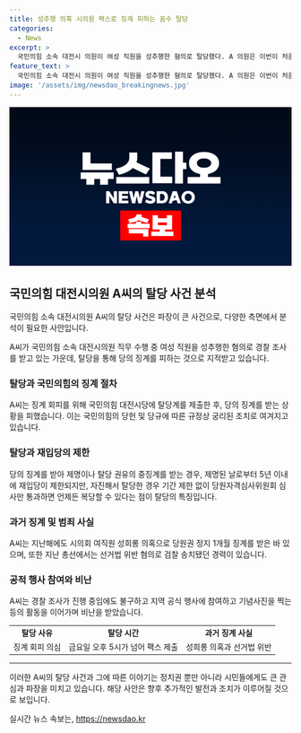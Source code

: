 ```yaml
---
title: 성추행 의혹 시의원 팩스로 징계 피하는 꼼수 탈당
categories:
  - News
excerpt: >
  국민의힘 소속 대전시 의원이 여성 직원을 성추행한 혐의로 탈당했다. A 의원은 이번이 처음이 아니며, 지난해에도 성희롱 의혹으로 징계를 받았고, 총선에선 선거법 위반 혐의로 검찰 송치됐다. 그러나 국민의힘 대전시당에 탈당계를 제출함으로써 징계를 피하려는 행동을 보였다. A 의원의 행동은 규정을 이용한 꼼수 탈당으로 비난을 받았으며, 재입당 가능성 등에도 논란이 일고 있다.
feature_text: >
  국민의힘 소속 대전시 의원이 여성 직원을 성추행한 혐의로 탈당했다. A 의원은 이번이 처음이 아니며, 지난해에도 성희롱 의혹으로 징계를 받았고, 총선에선 선거법 위반 혐의로 검찰 송치됐다. 그러나 국민의힘 대전시당에 탈당계를 제출함으로써 징계를 피하려는 행동을 보였다. A 의원의 행동은 규정을 이용한 꼼수 탈당으로 비난을 받았으며, 재입당 가능성 등에도 논란이 일고 있다.
image: '/assets/img/newsdao_breakingnews.jpg'
---
```


<p><img src="/assets/img/newsdao_breakingnews.jpg" alt="implanttips 속보" /></p>

<h2 data-ke-size="size26">국민의힘 대전시의원 A씨의 탈당 사건 분석</h2>

<p>국민의힘 소속 대전시의원 A씨의 탈당 사건은 파장이 큰 사건으로, 다양한 측면에서 분석이 필요한 사안입니다.</p>

<p data-ke-size="size16">A씨가 국민의힘 소속 대전시의원 직무 수행 중 여성 직원을 성추행한 혐의로 경찰 조사를 받고 있는 가운데, 탈당을 통해 당의 징계를 피하는 것으로 지적받고 있습니다.</p>

<h3>탈당과 국민의힘의 징계 절차</h3>

<p data-ke-size="size16">A씨는 징계 회피를 위해 국민의힘 대전시당에 탈당계를 제출한 후, 당의 징계를 받는 상황을 피했습니다. 이는 국민의힘의 당헌 및 당규에 따른 규정상 궁리된 조치로 여겨지고 있습니다.</p>

<h3>탈당과 재입당의 제한</h3>

<p data-ke-size="size16">당의 징계를 받아 제명이나 탈당 권유의 중징계를 받는 경우, 제명된 날로부터 5년 이내에 재입당이 제한되지만, 자진해서 탈당한 경우 기간 제한 없이 당원자격심사위원회 심사만 통과하면 언제든 복당할 수 있다는 점이 탈당의 특징입니다.</p>

<h3>과거 징계 및 범죄 사실</h3>

<p data-ke-size="size16">A씨는 지난해에도 시의회 여직원 성희롱 의혹으로 당원권 정지 1개월 징계를 받은 바 있으며, 또한 지난 총선에서는 선거법 위반 혐의로 검찰 송치됐던 경력이 있습니다.</p>

<h3>공적 행사 참여와 비난</h3>

<p data-ke-size="size16">A씨는 경찰 조사가 진행 중임에도 불구하고 지역 공식 행사에 참여하고 기념사진을 찍는 등의 활동을 이어가며 비난을 받았습니다.</p>

<table>
    <tr>
        <td style="text-align: center; height: 17px;"><b>탈당 사유</b></td>
        <td style="text-align: center; height: 17px;"><b>탈당 시간</b></td>
        <td style="text-align: center; height: 17px;"><b>과거 징계 사실</b></td>
    </tr>
    <tr>
        <td style="text-align: center; height: 17px;">징계 회피 의심</td>
        <td style="text-align: center; height: 17px;">금요일 오후 5시가 넘어 팩스 제출</td>
        <td style="text-align: center; height: 17px;">성희롱 의혹과 선거법 위반</td>
    </tr>
</table>

<hr>

<p>이러한 A씨의 탈당 사건과 그에 따른 이야기는 정치권 뿐만 아니라 시민들에게도 큰 관심과 파장을 미치고 있습니다. 해당 사안은 향후 추가적인 발전과 조치가 이루어질 것으로 보입니다.</p>
실시간 뉴스 속보는, <a href="https://newsdao.kr" rel="dofollow">https://newsdao.kr</a>



